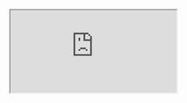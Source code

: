   <iframe src="https://translate.google.cn/translate_tts?ie=UTF-8&q=text&tl=en&total=1&idx=0&textlen=4&tk=61704.417214&client=webapp&prev=input">test</iframe>